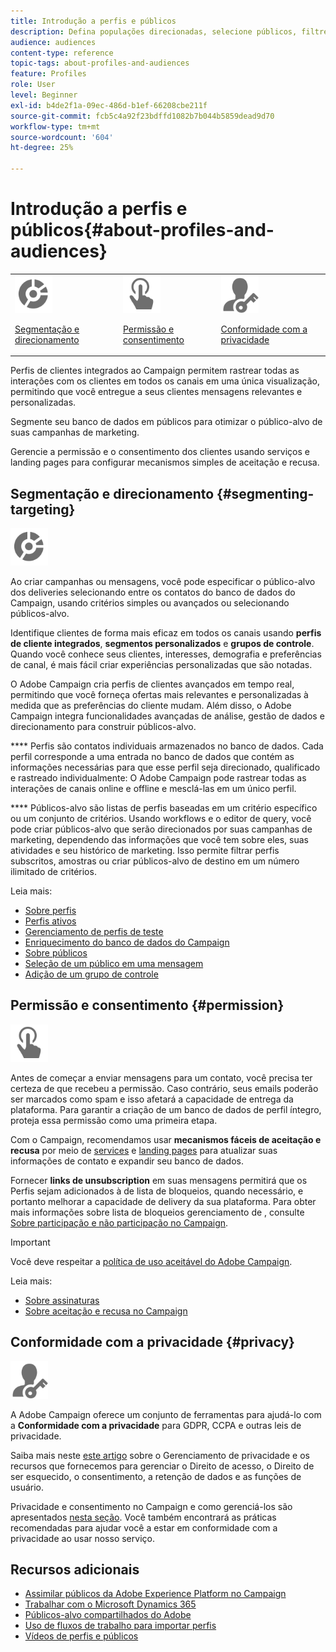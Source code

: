 ```yaml
---
title: Introdução a perfis e públicos
description: Defina populações direcionadas, selecione públicos, filtre destinatários, colete dados e atualize perfis.
audience: audiences
content-type: reference
topic-tags: about-profiles-and-audiences
feature: Profiles
role: User
level: Beginner
exl-id: b4de2f1a-09ec-486d-b1ef-66208cbe211f
source-git-commit: fcb5c4a92f23bdffd1082b7b044b5859dead9d70
workflow-type: tm+mt
source-wordcount: '604'
ht-degree: 25%

---
```


# Introdução a perfis e públicos{#about-profiles-and-audiences}

<table>
<tr>
<td><img src="assets/do-not-localize/icon_segment.svg" width="60px"><p><a href="#segmenting-targeting">Segmentação e direcionamento</a></p></td>
<td><img src="assets/do-not-localize/icon_permission.svg" width="60px"><p><a href="#permission">Permissão e consentimento</a></p></td>
<td><img src="assets/do-not-localize/icon_privacy.svg" width="60px"><p><a href="#privacy">Conformidade com a privacidade</a></p></td></tr>
</table>

Perfis de clientes integrados ao Campaign permitem rastrear todas as interações com os clientes em todos os canais em uma única visualização, permitindo que você entregue a seus clientes mensagens relevantes e personalizadas.

Segmente seu banco de dados em públicos para otimizar o público-alvo de suas campanhas de marketing.

Gerencie a permissão e o consentimento dos clientes usando serviços e landing pages para configurar mecanismos simples de aceitação e recusa.

## Segmentação e direcionamento {#segmenting-targeting}

<img src="assets/do-not-localize/icon_segment.svg" width="60px">

Ao criar campanhas ou mensagens, você pode especificar o público-alvo dos deliveries selecionando entre os contatos do banco de dados do Campaign, usando critérios simples ou avançados ou selecionando públicos-alvo.

Identifique clientes de forma mais eficaz em todos os canais usando **perfis de cliente integrados**, **segmentos personalizados** e **grupos de controle**. Quando você conhece seus clientes, interesses, demografia e preferências de canal, é mais fácil criar experiências personalizadas que são notadas.

O Adobe Campaign cria perfis de clientes avançados em tempo real, permitindo que você forneça ofertas mais relevantes e personalizadas à medida que as preferências do cliente mudam. Além disso, o Adobe Campaign integra funcionalidades avançadas de análise, gestão de dados e direcionamento para construir públicos-alvo.

**** Perfis são contatos individuais armazenados no banco de dados. Cada perfil corresponde a uma entrada no banco de dados que contém as informações necessárias para que esse perfil seja direcionado, qualificado e rastreado individualmente: O Adobe Campaign pode rastrear todas as interações de canais online e offline e mesclá-las em um único perfil.

**** Públicos-alvo são listas de perfis baseadas em um critério específico ou um conjunto de critérios. Usando workflows e o editor de query, você pode criar públicos-alvo que serão direcionados por suas campanhas de marketing, dependendo das informações que você tem sobre eles, suas atividades e seu histórico de marketing. Isso permite filtrar perfis subscritos, amostras ou criar públicos-alvo de destino em um número ilimitado de critérios.

Leia mais:

* [Sobre perfis](../../audiences/using/about-profiles.md)
* [Perfis ativos](../../audiences/using/active-profiles.md)
* [Gerenciamento de perfis de teste](../../audiences/using/managing-test-profiles.md)
* [Enriquecimento do banco de dados do Campaign](../../audiences/using/enriching-campaign-database.md)
* [Sobre públicos](../../audiences/using/about-audiences.md)
* [Seleção de um público em uma mensagem](../../audiences/using/selecting-an-audience-in-a-message.md)
* [Adição de um grupo de controle](../../sending/using/control-group.md)

## Permissão e consentimento {#permission}

<img src="assets/do-not-localize/icon_permission.svg"  width="60px">

Antes de começar a enviar mensagens para um contato, você precisa ter certeza de que recebeu a permissão. Caso contrário, seus emails poderão ser marcados como spam e isso afetará a capacidade de entrega da plataforma. Para garantir a criação de um banco de dados de perfil íntegro, proteja essa permissão como uma primeira etapa.

Com o Campaign, recomendamos usar **mecanismos fáceis de aceitação e recusa** por meio de [services](../../audiences/using/creating-a-service.md) e [landing pages](../../channels/using/getting-started-with-landing-pages.md) para atualizar suas informações de contato e expandir seu banco de dados.

Fornecer **links de unsubscription** em suas mensagens permitirá que os Perfis sejam adicionados à  de lista de bloqueios, quando necessário, e portanto melhorar a capacidade de delivery da sua plataforma. Para obter mais informações sobre lista de bloqueios gerenciamento de , consulte [Sobre participação e não participação no Campaign](../../audiences/using/about-opt-in-and-opt-out-in-campaign.md).

>[!IMPORTANT]
>
>Você deve respeitar a [política de uso aceitável do Adobe Campaign](https://www.adobe.com/legal/terms/aup.html).

Leia mais:

* [Sobre assinaturas](../../audiences/using/about-subscriptions.md)
* [Sobre aceitação e recusa no Campaign](../../audiences/using/about-opt-in-and-opt-out-in-campaign.md)

## Conformidade com a privacidade {#privacy}

<img src="assets/do-not-localize/icon_privacy.svg" width="60px">

A Adobe Campaign oferece um conjunto de ferramentas para ajudá-lo com a **Conformidade com a privacidade** para GDPR, CCPA e outras leis de privacidade.

Saiba mais neste [este artigo](https://helpx.adobe.com/br/campaign/kb/campaign-privacy.html) sobre o Gerenciamento de privacidade e os recursos que fornecemos para gerenciar o Direito de acesso, o Direito de ser esquecido, o consentimento, a retenção de dados e as funções de usuário.

Privacidade e consentimento no Campaign e como gerenciá-los são apresentados [nesta seção](../../start/using/privacy.md). Você também encontrará as práticas recomendadas para ajudar você a estar em conformidade com a privacidade ao usar nosso serviço.

## Recursos adicionais

* [Assimilar públicos da Adobe Experience Platform no Campaign](../../integrating/using/ingest-aep-data.md)
* [Trabalhar com o Microsoft Dynamics 365](../../integrating/using/d365-acs-get-started.md)
* [Públicos-alvo compartilhados do Adobe](../../integrating/using/sharing-audiences-with-audience-manager-or-people-core-service.md)
* [Uso de fluxos de trabalho para importar perfis](../../automating/using/creating-import-workflow-templates.md)
* [Vídeos de perfis e públicos](https://experienceleague.adobe.com/docs/campaign-standard-learn/tutorials/profiles-and-audiences/creating-profiles-and-audiences.html)
